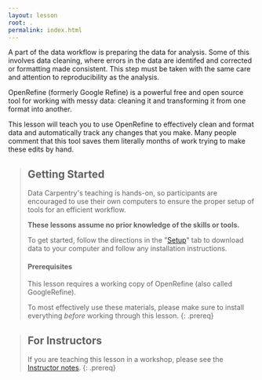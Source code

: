 ```yaml
---
layout: lesson
root: .
permalink: index.html
---
```


A part of the data workflow is preparing the data for analysis. Some of this
involves data cleaning, where errors in the data are identifed and corrected or
formatting made consistent. This step must be taken with the same care and
attention to reproducibility as the analysis.

OpenRefine (formerly Google Refine) is a powerful free and open source tool for
working with messy data: cleaning it and transforming it from one format into
another.

This lesson will teach you to use OpenRefine to effectively clean and format
data and automatically track any changes that you make. Many people comment
that this tool saves them literally months of work trying to make these
edits by hand.


> ## Getting Started
>
> Data Carpentry's teaching is hands-on, so participants are encouraged to use
> their own computers to ensure the proper setup of tools for an efficient
> workflow.
>
> **These lessons assume no prior knowledge of the skills or tools.**
>
> To get started, follow the directions in the "[Setup](setup.html)" tab to
> download data to your computer and follow any installation instructions.
>
> #### Prerequisites
>
> This lesson requires a working copy of OpenRefine (also called
> GoogleRefine).
>
> To most effectively use these materials, please make sure to install
> everything *before* working through this lesson.
{: .prereq}

> ## For Instructors
> If you are teaching this lesson in a workshop, please see the
> [Instructor notes](guide/index.html).
{: .prereq}
